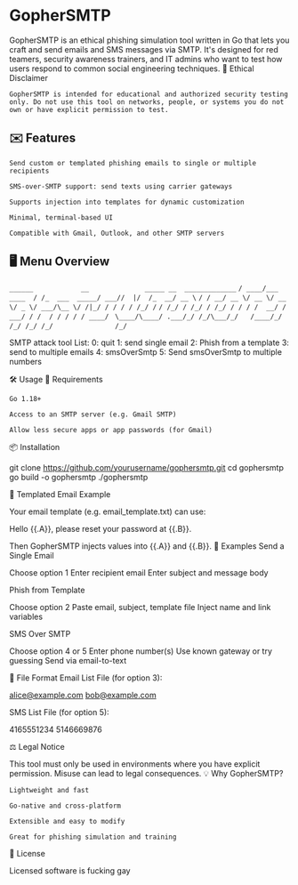 # GopherSMTP

GopherSMTP is an ethical phishing simulation tool written in Go that lets you craft and send emails and SMS messages via SMTP. It's designed for red teamers, security awareness trainers, and IT admins who want to test how users respond to common social engineering techniques.
🚨 Ethical Disclaimer

    GopherSMTP is intended for educational and authorized security testing only. Do not use this tool on networks, people, or systems you do not own or have explicit permission to test.

## ✉️ Features

    Send custom or templated phishing emails to single or multiple recipients

    SMS-over-SMTP support: send texts using carrier gateways

    Supports injection into templates for dynamic customization

    Minimal, terminal-based UI

    Compatible with Gmail, Outlook, and other SMTP servers

## 🖥️ Menu Overview

   ``` ______            __              _____ __  _____________ ```
 ``` / ____/___  ____  / /_  ___  _____/ ___//  |/  /_  __/ __ \ ```
 ```/ / __/ __ \/ __ \/ __ \/ _ \/ ___/\__ \/ /|_/ / / / / /_/ /```
```/ /_/ / /_/ / /_/ / / / /  __/ /   ___/ / /  / / / / / ____/ ```
```\____/\____/ .___/_/ /_/\___/_/   /____/_/  /_/ /_/ /_/      ```
```          /_/                                                ```

SMTP attack tool
List:
0: quit 
1: send single email 
2: Phish from a template 
3: send to multiple emails 
4: smsOverSmtp
5: Send smsOverSmtp to multiple numbers

🛠️ Usage
🔐 Requirements

    Go 1.18+

    Access to an SMTP server (e.g. Gmail SMTP)

    Allow less secure apps or app passwords (for Gmail)

📦 Installation

git clone https://github.com/yourusername/gophersmtp.git
cd gophersmtp
go build -o gophersmtp
./gophersmtp

📧 Templated Email Example

Your email template (e.g. email_template.txt) can use:

Hello {{.A}}, please reset your password at {{.B}}.

Then GopherSMTP injects values into {{.A}} and {{.B}}.
🧪 Examples
Send a Single Email

Choose option 1
Enter recipient email
Enter subject and message body

Phish from Template

Choose option 2
Paste email, subject, template file
Inject name and link variables

SMS Over SMTP

Choose option 4 or 5
Enter phone number(s)
Use known gateway or try guessing
Send via email-to-text

📁 File Format
Email List File (for option 3):

alice@example.com
bob@example.com

SMS List File (for option 5):

4165551234
5146669876

⚖️ Legal Notice

This tool must only be used in environments where you have explicit permission. Misuse can lead to legal consequences.
💡 Why GopherSMTP?

    Lightweight and fast

    Go-native and cross-platform

    Extensible and easy to modify

    Great for phishing simulation and training

📃 License

Licensed software is fucking gay
